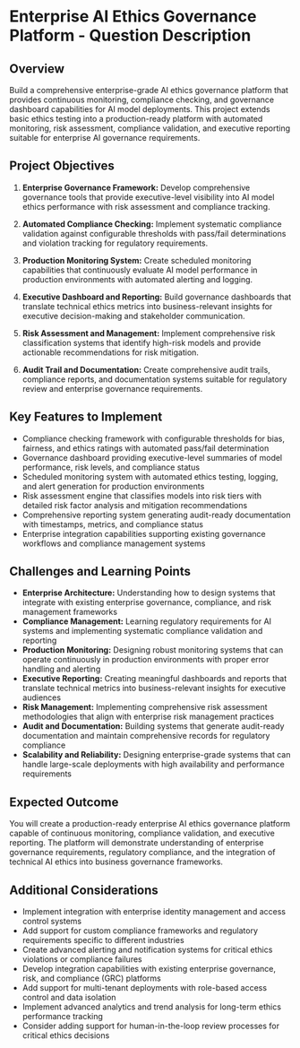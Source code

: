 # Enterprise AI Ethics Governance Platform - Question Description

## Overview

Build a comprehensive enterprise-grade AI ethics governance platform that provides continuous monitoring, compliance checking, and governance dashboard capabilities for AI model deployments. This project extends basic ethics testing into a production-ready platform with automated monitoring, risk assessment, compliance validation, and executive reporting suitable for enterprise AI governance requirements.

## Project Objectives

1. **Enterprise Governance Framework:** Develop comprehensive governance tools that provide executive-level visibility into AI model ethics performance with risk assessment and compliance tracking.

2. **Automated Compliance Checking:** Implement systematic compliance validation against configurable thresholds with pass/fail determinations and violation tracking for regulatory requirements.

3. **Production Monitoring System:** Create scheduled monitoring capabilities that continuously evaluate AI model performance in production environments with automated alerting and logging.

4. **Executive Dashboard and Reporting:** Build governance dashboards that translate technical ethics metrics into business-relevant insights for executive decision-making and stakeholder communication.

5. **Risk Assessment and Management:** Implement comprehensive risk classification systems that identify high-risk models and provide actionable recommendations for risk mitigation.

6. **Audit Trail and Documentation:** Create comprehensive audit trails, compliance reports, and documentation systems suitable for regulatory review and enterprise governance requirements.

## Key Features to Implement

- Compliance checking framework with configurable thresholds for bias, fairness, and ethics ratings with automated pass/fail determination
- Governance dashboard providing executive-level summaries of model performance, risk levels, and compliance status
- Scheduled monitoring system with automated ethics testing, logging, and alert generation for production environments
- Risk assessment engine that classifies models into risk tiers with detailed risk factor analysis and mitigation recommendations
- Comprehensive reporting system generating audit-ready documentation with timestamps, metrics, and compliance status
- Enterprise integration capabilities supporting existing governance workflows and compliance management systems

## Challenges and Learning Points

- **Enterprise Architecture:** Understanding how to design systems that integrate with existing enterprise governance, compliance, and risk management frameworks
- **Compliance Management:** Learning regulatory requirements for AI systems and implementing systematic compliance validation and reporting
- **Production Monitoring:** Designing robust monitoring systems that can operate continuously in production environments with proper error handling and alerting
- **Executive Reporting:** Creating meaningful dashboards and reports that translate technical metrics into business-relevant insights for executive audiences
- **Risk Management:** Implementing comprehensive risk assessment methodologies that align with enterprise risk management practices
- **Audit and Documentation:** Building systems that generate audit-ready documentation and maintain comprehensive records for regulatory compliance
- **Scalability and Reliability:** Designing enterprise-grade systems that can handle large-scale deployments with high availability and performance requirements

## Expected Outcome

You will create a production-ready enterprise AI ethics governance platform capable of continuous monitoring, compliance validation, and executive reporting. The platform will demonstrate understanding of enterprise governance requirements, regulatory compliance, and the integration of technical AI ethics into business governance frameworks.

## Additional Considerations

- Implement integration with enterprise identity management and access control systems
- Add support for custom compliance frameworks and regulatory requirements specific to different industries
- Create advanced alerting and notification systems for critical ethics violations or compliance failures
- Develop integration capabilities with existing enterprise governance, risk, and compliance (GRC) platforms
- Add support for multi-tenant deployments with role-based access control and data isolation
- Implement advanced analytics and trend analysis for long-term ethics performance tracking
- Consider adding support for human-in-the-loop review processes for critical ethics decisions